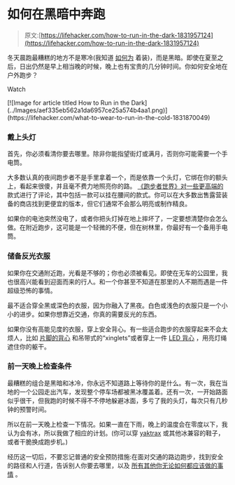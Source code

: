 # 如何在黑暗中奔跑

> 原文:[https://lifehacker.com/how-to-run-in-the-dark-1831957124](https://lifehacker.com/how-to-run-in-the-dark-1831957124)

冬天晨跑最糟糕的地方不是寒冷(我知道 [如何为](https://lifehacker.com/what-to-wear-to-run-in-the-cold-1831870049) 着装)，而是黑暗。即使在夏至之后，日出仍然是早上相当晚的时候，晚上也有宝贵的几分钟时间。你如何安全地在户外跑步？

Watch

<aside data-commerce-source="inset" class="sc-16a0mhj-2 gAjHzr">[![Image for article titled How to Run in the Dark](../Images/aef335eb562a1da6957ce25a574b4aa1.png)](https://lifehacker.com/what-to-wear-to-run-in-the-cold-1831870049)</aside>

### 戴上头灯

首先，你必须看清你要去哪里。除非你能指望街灯或满月，否则你可能需要一个手电筒。

大多数认真的夜间跑步者不是手里拿着一个，而是依靠一个头灯，它绑在你的额头上，看起来很傻，并且毫不费力地照亮你的路。 [《跑步者世界》对一些更高端的](https://www.runnersworld.com/gear/a23495398/best-headlamps-for-runners/)款式进行了评论，其中包括一款可以挂在腰间的款式。你可以在大多数出售露营装备的商店找到更便宜的版本，但它们通常不会那么明亮或制作精良。

如果你的电池突然没电了，或者你把头灯掉在地上摔坏了，一定要想清楚你会怎么做。在附近跑步，这可能是一个轻微的不便，但在树林里，你最好有一个备用手电筒。

### 储备反光衣服

如果你在交通附近跑，光看是不够的；你也必须被看见。即使在无车的公园里，我也很高兴能看到迎面而来的行人。和一个你甚至不知道在那里的人不期而遇是一件超级恐怖的事情。

最不适合穿全黑或深色的衣服，因为你融入了黑夜。白色或浅色的衣服只是一个小小的进步。如果你想靠近交通，你真的需要反光的东西。

如果你没有高能见度的衣服，穿上安全背心。有一些适合跑步的衣服穿起来不会太烦人，比如 [片脚的背心](http://www.amphipod.com/products/visibility/reflective-vests/full-visibility-reflective) 和吊带式的“xinglets”或者穿上一件 [LED 背心](https://pacificpike.com/products/brightbug-led-visibility-vest?variant=14201335119914&utm_medium=cpc&utm_source=google&utm_campaign=Google%20Shopping&gclid=Cj0KCQiAm5viBRD4ARIsADGUT27Jn1m9inelX7o9wZbg-krPDnhtLQvR4ioVnbH2TFqZBOPPgLv0xT0aAl6fEALw_wcB) ，用亮灯绳遮住你的躯干。

### 前一天晚上检查条件

最糟糕的组合是黑暗和冰冷，你永远不知道路上等待你的是什么。有一次，我在当地的一个公园走出汽车，发现整个停车场都被黑冰覆盖着。还有一次，一开始路面似乎很干，但我跑的时候不得不不停地躲避冰面，多亏了我的头灯，每次只有几秒钟的预警时间。

所以在前一天晚上检查一下情况。如果一直在下雨，晚上的温度会在零度以下，我认为会有冰，所以我做了相应的计划。(你可以穿 [yaktrax](https://yaktrax.implus.com/products/traction/) 或其他冰兼容的鞋子，或者干脆换成跑步机。)

经历这一切后，不要忘记普通的安全预防措施:在面对交通的路边跑步，找到安全的路径和人行道，告诉别人你要去哪里，以及 [所有其他你无论如何都应该做的事情](https://lifehacker.com/the-beginners-guide-to-safe-urban-running-1727699007) 。